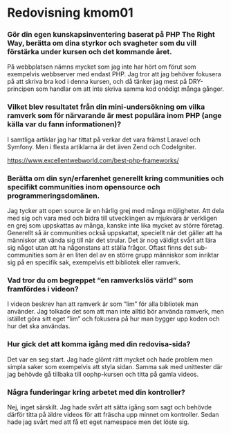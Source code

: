 ---
---
Redovisning kmom01
=========================

### Gör din egen kunskapsinventering baserat på PHP The Right Way, berätta om dina styrkor och svagheter som du vill förstärka under kursen och det kommande året.
På webbplatsen nämns mycket som jag inte har hört om förut som exempelvis webbserver med endast PHP. Jag tror att jag behöver fokusera på att skriva bra kod i denna kursen, och då tänker jag mest på DRY-principen som handlar om att inte skriva samma kod onödigt många gånger.

### Vilket blev resultatet från din mini-undersökning om vilka ramverk som för närvarande är mest populära inom PHP (ange källa var du fann informationen)?
I samtliga artiklar jag har tittat på verkar det vara främst Laravel och Symfony. Men i flesta artiklarna är det även Zend och CodeIgniter.

https://www.excellentwebworld.com/best-php-frameworks/

### Berätta om din syn/erfarenhet generellt kring communities och specifikt communities inom opensource och programmeringsdomänen.
Jag tycker att open source är en härlig grej med många möjligheter. Att dela med sig och vara med och bidra till utvecklingen av mjukvara är verkligen en grej som uppskattas av många, kanske inte lika mycket av större företag. Generellt så är communities också uppskattat, speciellt när det gäller att ha människor att vända sig till när det strular. Det är nog väldigt svårt att lära sig något utan att ha någonstans att ställa frågor. Oftast finns det sub-communities som är en liten del av en större grupp människor som inriktar sig på en specifik sak, exempelvis ett bibliotek eller ramverk.

### Vad tror du om begreppet “en ramverkslös värld” som framfördes i videon?
I videon beskrev han att ramverk är som “lim” för alla bibliotek man använder. Jag tolkade det som att man inte alltid bör använda ramverk, men istället göra sitt eget “lim” och fokusera på hur man bygger upp koden och hur det ska användas.

### Hur gick det att komma igång med din redovisa-sida?
Det var en seg start. Jag hade glömt rätt mycket och hade problem men simpla saker som exempelvis att styla sidan. Samma sak med unittester där jag behövde gå tillbaka till oophp-kursen och titta på gamla videos.

### Några funderingar kring arbetet med din kontroller?
Nej, inget särskilt. Jag hade svårt att sätta igång som sagt och behövde därför titta på äldre videos för att fräscha upp minnet om kontroller. Sedan hade jag svårt med att få ett eget namespace men det löste sig.
